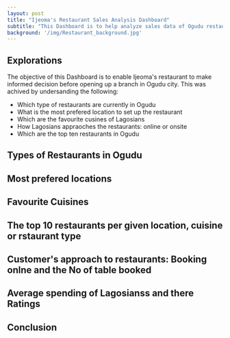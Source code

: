 ```yaml
---
layout: post
title: "Ijeoma's Restaurant Sales Analysis Dashboard"
subtitle: "This Dashboard is to help analyze sales data of Ogudu restaurants."
background: '/img/Restaurant_background.jpg'
---
```



<h2 class="section-heading">Explorations</h2>
<p>The objective of this Dashboard is to enable Ijeoma's restaurant to make informed decision before opening up a branch in Ogudu city. This was achived by undersanding the following:</p>
<ul>
  <li>Which type of restaurants are currently in Ogudu</li>
  <li>What is the most prefered location to set up the restaurant</li>
  <li>Which are the favourite cusines of Lagosians</li>
  <li>How Lagosians appraoches the restaurants: online or onsite</li>
  <li>Which are the top ten restaurants in Ogudu</li>
</ul>

<h2 class="section-heading">Types of Restaurants in Ogudu</h2>
<p></p>

<h2 class="section-heading">Most prefered locations</h2>
<p></p>

<h2 class="section-heading">Favourite Cuisines</h2>
<p></p>

<h2 class="section-heading">The top 10 restaurants per given location, cuisine or rstaurant type</h2>
<p></p>

<h2 class="section-heading">Customer's approach to restaurants: Booking onlne and the No of table booked</h2>
<p></p>

<h2 class="section-heading">Average spending of Lagosianss and there Ratings</h2>
<p></p>

<h2 class="section-heading">Conclusion</h2>
<p></p>
